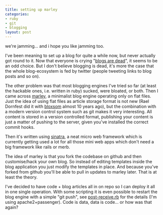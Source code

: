 ```yaml
--- 
title: setting up marley
categories: 
- ruby
- git
- blogging
layout: post
---
```


we're jamming... and i hope you like jamming too.

I've been meaning to set up a blog for quite a while now, but never actually got round to it. Now that everyone is crying
"[blogs are dead](http://casesblog.blogspot.com/2009/01/is-blogging-dead-or-dying-will-twitter.html)", it seems to be an odd choice. 
But I don't believe blogging is dead, it's more the case that the whole blog-ecosystem is fed by twitter (people tweeting links to
blog posts and so on).

The other problem was that most blogging engines I've tried so far (at least the hackable ones, i.e. written in ruby) sucked, were 
bloated, or both. Then I came across [marley](http://github.com/karmi/marley), a minimalist blog engine operating only on flat files. 
Just the idea of using flat files as article storage format is not new (Rael Dornfest did it with [bloxsom](http://www.blosxom.com/) 
almost 10 years ago), but the combination with a modern version control system such as git makes it very interesting. All content is 
stored in a version controlled format, publishing your content is just a matter of pushing to the server, given you've installed the 
correct commit hooks.

Then it's written using [sinatra](http://www.sinatrarb.com/), a neat micro web framework which is currently getting used a 
lot for all those mini web apps which don't need a big framework like rails or merb.

The idea of marley is that you fork the codebase on github and then customise/hack your own blog. So instead of editing templates
inside the blog application you just modify the templates in place. And because you've forked from github you'll be able to pull
in updates to marley later. That is at least the theory.

I've decided to have code + blog articles all in on repo so I can deploy it all in one single operation. With some scripting it
is even possible to restart the blog engine with a simple "git push", see [post-receive.rb](http://gist.github.com/69304) for the
details (I'm using apache2+passenger). Code is data, data is code... or how was that again?

